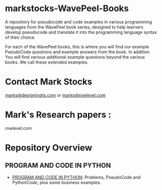 # markstocks-WavePeel-Books
A repository for pseudocode and code examples in various programming languages from the WavePeel book series, designed to help learners develop pseudocode and translate it into the programming language syntax of their choice.

For each of the  WavePeel books,  this is where you will find our example PseudoCode questions and example answers from the book. In addition  You will find various additional example questions beyond the various books. We call these extended examples.

# Contact Mark Stocks
marks@designingits.com or marks@rowlevel.com

# Mark's Research papers :
rowlevel.com

# Repository Overview

## PROGRAM AND CODE IN PYTHON
- [PROGRAM AND CODE IN PYTHON](./PROGRAM%20AND%20CODE%20IN%20PYTHON/): Problems, PseudoCode and PythonCode, plus some business examples.
